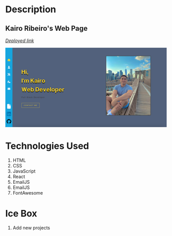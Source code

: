 <h1>Description</h1>
<h2>Kairo Ribeiro's Web Page</h2>


*[Deployed link](https://kairo-portfolio.vercel.app/)* <br>

![WebPage!](/public/data/main-view.png 'Main View')


<h1>Technologies Used </h1>
<ol>
  <li>HTML</li>
  <li>CSS</li>
  <li>JavaScript</li>
  <li>React</li>
  <li>EmailJS</li>
  <li>EmailJS</li>
  <li>FontAwesome</li>

  
</ol>


<h1>Ice Box </h1>
<ol>
  <li>Add new projects</li>
</ol>